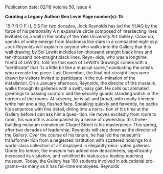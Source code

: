 Publication date: 02/18
Volume 50, Issue 4

**Curating a Legacy**
**Author: Ben Levin**
**Page number(s): 15**

 15
P R O F I L E S
For two decades, Jock Reynolds has led the YUAG by the force of his personality
A
n expansive circle composed of intersecting lines 
levitates on a wall in the lobby of the Yale University 
Art Gallery. Close up, specks of white emerge from 
blackness like stars in a compacted night sky. Jock Reynolds 
will explain to anyone who walks into the Gallery that this 
wall drawing by Sol Lewitt includes ten-thousand straight 
black lines and ten-thousand not-straight black lines. Reyn-
olds, who was a longtime friend of LeWitt’s, told me that 
each of LeWitt’s drawings comes with a “certificate” that “is 
a little bit like a musical score,” conducting the artists who 
execute the piece. Last December, the final not-straight 
lines were drawn by visitors invited to participate in the cul-
mination of the installation. 
On a January afternoon, Reynolds, the director of the 
museum, walks through its galleries with a swift, easy gait. 
He calls out animated greetings to passing curators and the 
security guards standing watch in the corners of the rooms. 
At seventy, he is tall and broad, with neatly trimmed white 
hair and a big, flushed face. Speaking quickly and fervently, 
he packs his sentences with fine detail, diving into a narra-
tion of his time at the Gallery before I can ask him a ques-
tion. He moves excitedly from room to room, his warmth is 
accompanied by a sense of ownership: this three-building 
museum complex on Chapel Street is his masterpiece.
This spring, after two decades of leadership, Reynolds 
will step down as the director of the Gallery. Over the 
course of his tenure, he has led the museum’s transforma-
tion from a neglected institution with scattered holdings to 
a world-class collection of art displayed in elegantly reno-
vated galleries. Under his tenure, the museum has added 
new departments, significantly increased its visitation, and 
solidified its status as a leading teaching museum. Today, 
the Gallery has 160 students involved in educational pro-
grams—as many as it has full-time employees. Reynolds